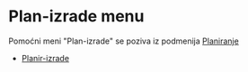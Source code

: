 # Plan-izrade menu

Pomoćni meni "Plan-izrade" se poziva iz podmenija 
[Planiranje](../p1_sr/p1_sr.md)

- [Planir-izrade](pr113_sr/pr113_sr.md)


